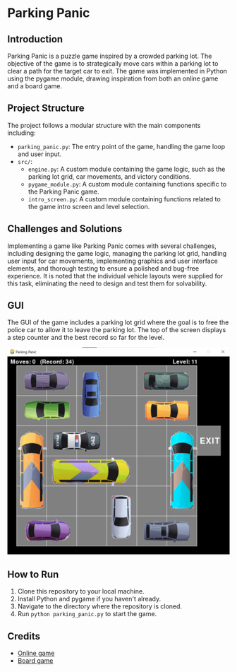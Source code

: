 # Parking Panic

## Introduction
Parking Panic is a puzzle game inspired by a crowded parking lot. The objective of the game is to strategically move cars within a parking lot to clear a path for the target car to exit. The game was implemented in Python using the pygame module, drawing inspiration from both an online game and a board game.

## Project Structure
The project follows a modular structure with the main components including:
- `parking_panic.py`: The entry point of the game, handling the game loop and user input.
- `src/`:
  - `engine.py`: A custom module containing the game logic, such as the parking lot grid, car movements, and victory conditions.
  - `pygame_module.py`: A custom module containing functions specific to the Parking Panic game.
  - `intro_screen.py`: A custom module containing functions related to the game intro screen and level selection.

## Challenges and Solutions
Implementing a game like Parking Panic comes with several challenges, including designing the game logic, managing the parking lot grid, handling user input for car movements, implementing graphics and user interface elements, and thorough testing to ensure a polished and bug-free experience. It is noted that the individual vehicle layouts were supplied for this task, eliminating the need to design and test them for solvability.

## GUI
The GUI of the game includes a parking lot grid where the goal is to free the police car to allow it to leave the parking lot. The top of the screen displays a step counter and the best record so far for the level.

<img src="screenshots/parking_panic.png" alt="Parking Panic GUI">

## How to Run
1. Clone this repository to your local machine.
2. Install Python and pygame if you haven't already.
3. Navigate to the directory where the repository is cloned.
4. Run `python parking_panic.py` to start the game.

## Credits
- [Online game](https://www.coolmathgames.com/0-parking-panic)
- [Board game](https://www.thinkfun.com/products/rush-hour/)
